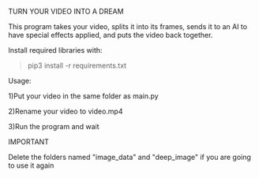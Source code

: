 TURN YOUR VIDEO INTO A DREAM


This program takes your video, splits it into its frames, sends it to an AI to have special effects applied, and puts the video back together.


Install required libraries with:

> pip3 install -r requirements.txt


Usage:

1)Put your video in the same folder as main.py

2)Rename your video to video.mp4

3)Run the program and wait


IMPORTANT

Delete the folders named "image_data" and "deep_image" if you are going to use it again
